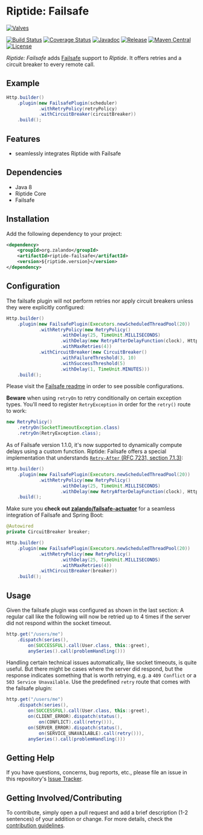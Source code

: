 # Riptide: Failsafe

[![Valves](../docs/valves.jpg)](https://pixabay.com/en/wheel-valve-heating-line-turn-2137043/)

[![Build Status](https://img.shields.io/travis/zalando/riptide/master.svg)](https://travis-ci.org/zalando/riptide)
[![Coverage Status](https://img.shields.io/coveralls/zalando/riptide/master.svg)](https://coveralls.io/r/zalando/riptide)
[![Javadoc](https://www.javadoc.io/badge/org.zalando/riptide-failsafe.svg)](http://www.javadoc.io/doc/org.zalando/riptide-failsafe)
[![Release](https://img.shields.io/github/release/zalando/riptide.svg)](https://github.com/zalando/riptide/releases)
[![Maven Central](https://img.shields.io/maven-central/v/org.zalando/riptide-failsafe.svg)](https://maven-badges.herokuapp.com/maven-central/org.zalando/riptide-failsafe)
[![License](https://img.shields.io/badge/license-MIT-blue.svg)](https://raw.githubusercontent.com/zalando/riptide/master/LICENSE)

*Riptide: Failsafe* adds [Failsafe](https://github.com/jhalterman/failsafe) support to *Riptide*. It offers retries
and a circuit breaker to every remote call.

## Example

```java
Http.builder()
    .plugin(new FailsafePlugin(scheduler)
            .withRetryPolicy(retryPolicy)
            .withCircuitBreaker(circuitBreaker))
    .build();
```

## Features

- seamlessly integrates Riptide with Failsafe

## Dependencies

- Java 8
- Riptide Core
- Failsafe

## Installation

Add the following dependency to your project:

```xml
<dependency>
    <groupId>org.zalando</groupId>
    <artifactId>riptide-failsafe</artifactId>
    <version>${riptide.version}</version>
</dependency>
```

## Configuration

The failsafe plugin will not perform retries nor apply circuit breakers unless they were explicitly configured:

```java
Http.builder()
    .plugin(new FailsafePlugin(Executors.newScheduledThreadPool(20))
            .withRetryPolicy(new RetryPolicy()
                    .withDelay(25, TimeUnit.MILLISECONDS)
                    .withDelay(new RetryAfterDelayFunction(clock), HttpResponseException.class)
                    .withMaxRetries(4))
            .withCircuitBreaker(new CircuitBreaker()
                    .withFailureThreshold(3, 10)
                    .withSuccessThreshold(5)
                    .withDelay(1, TimeUnit.MINUTES)))
    .build();
```

Please visit the [Failsafe readme](https://github.com/jhalterman/failsafe#readme) in order to see possible
configurations. 

**Beware** when using `retryOn` to retry conditionally on certain exception types.
You'll need to register `RetryException` in order for the `retry()` route to work:

```java
new RetryPolicy()
    .retryOn(SocketTimeoutException.class)
    .retryOn(RetryException.class);
```

As of Failsafe version 1.1.0, it's now supported to dynamically compute delays using a custom function.
Riptide: Failsafe offers a special implementation that understands 
[`Retry-After` (RFC 7231, section 7.1.3)](https://tools.ietf.org/html/rfc7231#section-7.1.3):

```java
Http.builder()
    .plugin(new FailsafePlugin(Executors.newScheduledThreadPool(20))
            .withRetryPolicy(new RetryPolicy()
                    .withDelay(25, TimeUnit.MILLISECONDS)
                    .withDelay(new RetryAfterDelayFunction(clock), HttpResponseException.class))
    .build();
```

Make sure you **check out 
[zalando/failsafe-actuator](https://github.com/zalando/failsafe-actuator)** for a seamless integration of
Failsafe and Spring Boot:

```java
@Autowired
private CircuitBreaker breaker;

Http.builder()
    .plugin(new FailsafePlugin(Executors.newScheduledThreadPool(20))
            .withRetryPolicy(new RetryPolicy()
                    .withDelay(25, TimeUnit.MILLISECONDS)
                    .withMaxRetries(4))
            .withCircuitBreaker(breaker))
    .build();
```

## Usage

Given the failsafe plugin was configured as shown in the last section: A regular call like the following will now be
retried up to 4 times if the server did not respond within the socket timeout.

```java
http.get("/users/me")
    .dispatch(series(),
        on(SUCCESSFUL).call(User.class, this::greet),
        anySeries().call(problemHandling()))
```

Handling certain technical issues automatically, like socket timeouts, is quite useful.
But there might be cases where the server did respond, but the response indicates something that is worth
retrying, e.g. a `409 Conflict` or a `503 Service Unavailable`. Use the predefined `retry` route that comes with the
failsafe plugin:

```java
http.get("/users/me")
    .dispatch(series(),
        on(SUCCESSFUL).call(User.class, this::greet),
        on(CLIENT_ERROR).dispatch(status(),
            on(CONFLICT).call(retry())),
        on(SERVER_ERROR).dispatch(status(),
            on(SERVICE_UNAVAILABLE).call(retry())),
        anySeries().call(problemHandling()))
```

## Getting Help

If you have questions, concerns, bug reports, etc., please file an issue in this repository's [Issue Tracker](../../../../issues).

## Getting Involved/Contributing

To contribute, simply open a pull request and add a brief description (1-2 sentences) of your addition or change. For
more details, check the [contribution guidelines](../CONTRIBUTING.md).
